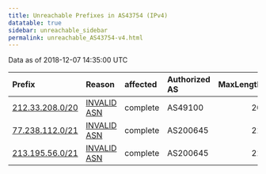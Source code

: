 ```yaml
---
title: Unreachable Prefixes in AS43754 (IPv4)
datatable: true
sidebar: unreachable_sidebar
permalink: unreachable_AS43754-v4.html
---
```


Data as of 2018-12-07 14:35:00 UTC


<div class="datatable-begin"></div>

| Prefix                                                   | Reason                                                                                                 | affected   | Authorized AS   |   MaxLength | Anchor                                         |   unreachable /24s |
|:---------------------------------------------------------|:-------------------------------------------------------------------------------------------------------|:-----------|:----------------|------------:|:-----------------------------------------------|-------------------:|
| [212.33.208.0/20](https://stat.ripe.net/212.33.208.0/20) | [INVALID ASN](https://rpki-validator.ripe.net/announcement-preview?asn=AS43754&prefix=212.33.208.0/20) | complete   | AS49100         |          20 | [RIPE](unreachable_RIPE_NCC_RPKI_Root-v4.html) |                 16 |
| [77.238.112.0/21](https://stat.ripe.net/77.238.112.0/21) | [INVALID ASN](https://rpki-validator.ripe.net/announcement-preview?asn=AS43754&prefix=77.238.112.0/21) | complete   | AS200645        |          21 | [RIPE](unreachable_RIPE_NCC_RPKI_Root-v4.html) |                  8 |
| [213.195.56.0/21](https://stat.ripe.net/213.195.56.0/21) | [INVALID ASN](https://rpki-validator.ripe.net/announcement-preview?asn=AS43754&prefix=213.195.56.0/21) | complete   | AS200645        |          21 | [RIPE](unreachable_RIPE_NCC_RPKI_Root-v4.html) |                  8 |

<div class="datatable-end"></div>
